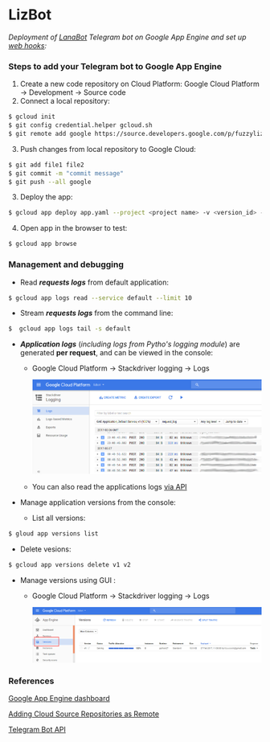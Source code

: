 # LizBot

*Deployment of [LanaBot](https://github.com/livz/lanabot) Telegram bot on Google App Engine and set up [web hooks](https://core.telegram.org/bots/api#getting-updates):*

### Steps to add your Telegram bot to Google App Engine ###

1. Create a new code repository on Cloud Platform:
Google Cloud Platform -> Development -> Source code
2. Connect a local repository:

```bash
$ gcloud init
$ git config credential.helper gcloud.sh    
$ git remote add google https://source.developers.google.com/p/fuzzylizbot/r/lizbot
```
  
3. Push changes from local repository to Google Cloud:

```bash
$ git add file1 file2
$ git commit -m "commit message"
$ git push --all google
```

3. Deploy the app:

```bash
$ gcloud app deploy app.yaml --project <project name> -v <version_id> --verbosity=info
```

4. Open app in the browser to test:

```bash
$ gcloud app browse
```

### Management and debugging ###
* Read **_requests logs_** from default application:

```bash
$ gcloud app logs read --service default --limit 10
```

* Stream **_requests logs_** from the command line:

```bash
$  gcloud app logs tail -s default
```

* **_Application logs_** (*including logs from Pytho's logging module*) are generated **per request**, and can be viewed in the console:
  * Google Cloud Platform -> Stackdriver logging -> Logs
  
    ![Logs](images/logs.png)
  
  * You can also read the applications logs [via API](https://cloud.google.com/appengine/docs/standard/python/logs/)


* Manage application versions from the console:
  * List all versions:
  
```bash
$ gloud app versions list
```

  * Delete vesions:
  
```bash
$ gcloud app versions delete v1 v2
```

* Manage versions using GUI :
  * Google Cloud Platform -> Stackdriver logging -> Logs
  
    ![Versions](images/versions.png)



### References ###
[Google App Engine dashboard](https://console.cloud.google.com/appengine)

[Adding Cloud Source Repositories as Remote](https://cloud.google.com/source-repositories/docs/adding-repositories-as-remotes)

[Telegram Bot API](https://core.telegram.org/bots/api)
